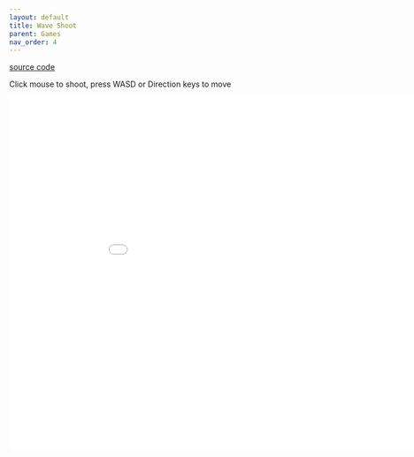 ```yaml
---
layout: default
title: Wave Shoot
parent: Games
nav_order: 4
---
```


<a href="https://github.com/xinyer/game-WaveShoot">source code</a>
<p>Click mouse to shoot, press WASD or Direction keys to move</p>
<iframe src="./game_waveshoot/waveshoot.html" style="position:fixed; width:960px; height:640px; border:none; margin:0; padding:0; overflow:hidden; z-index:999999;">
</iframe>